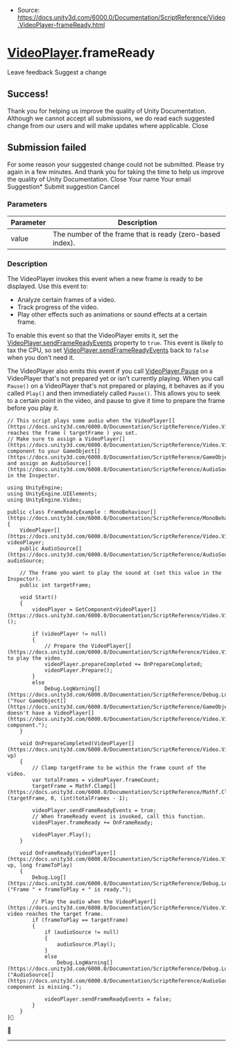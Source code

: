 * Source: https://docs.unity3d.com/6000.0/Documentation/ScriptReference/Video.VideoPlayer-frameReady.html

#  [VideoPlayer](https://docs.unity3d.com/6000.0/Documentation/ScriptReference/Video.VideoPlayer.html).frameReady
Leave feedback
Suggest a change
## Success!
Thank you for helping us improve the quality of Unity Documentation. Although we cannot accept all submissions, we do read each suggested change from our users and will make updates where applicable.
Close
## Submission failed
For some reason your suggested change could not be submitted. Please <a>try again</a> in a few minutes. And thank you for taking the time to help us improve the quality of Unity Documentation.
Close
Your name Your email Suggestion* Submit suggestion
Cancel
### Parameters
Parameter | Description  
---|---  
value | The number of the frame that is ready (zero-based index).  
### Description
The VideoPlayer invokes this event when a new frame is ready to be displayed.
Use this event to: 
  * Analyze certain frames of a video.
  * Track progress of the video.
  * Play other effects such as animations or sound effects at a certain frame.


To enable this event so that the VideoPlayer emits it, set the [VideoPlayer.sendFrameReadyEvents](https://docs.unity3d.com/6000.0/Documentation/ScriptReference/Video.VideoPlayer-sendFrameReadyEvents.html) property to `true`. This event is likely to tax the CPU, so set [VideoPlayer.sendFrameReadyEvents](https://docs.unity3d.com/6000.0/Documentation/ScriptReference/Video.VideoPlayer-sendFrameReadyEvents.html) back to `false` when you don’t need it.   
  
The VideoPlayer also emits this event if you call [VideoPlayer.Pause](https://docs.unity3d.com/6000.0/Documentation/ScriptReference/Video.VideoPlayer.Pause.html) on a VideoPlayer that's not prepared yet or isn’t currently playing. When you call `Pause()` on a VideoPlayer that's not prepared or playing, it behaves as if you called `Play()` and then immediately called `Pause()`. This allows you to seek to a certain point in the video, and pause to give it time to prepare the frame before you play it.
```
// This script plays some audio when the VideoPlayer[](https://docs.unity3d.com/6000.0/Documentation/ScriptReference/Video.VideoPlayer.html) reaches the frame ( targetFrame ) you set.  
// Make sure to assign a VideoPlayer[](https://docs.unity3d.com/6000.0/Documentation/ScriptReference/Video.VideoPlayer.html) component to your GameObject[](https://docs.unity3d.com/6000.0/Documentation/ScriptReference/GameObject.html) and assign an AudioSource[](https://docs.unity3d.com/6000.0/Documentation/ScriptReference/AudioSource.html) in the Inspector.   
  
using UnityEngine;
using UnityEngine.UIElements;
using UnityEngine.Video;  
  
public class FrameReadyExample : MonoBehaviour[](https://docs.unity3d.com/6000.0/Documentation/ScriptReference/MonoBehaviour.html)
{
    VideoPlayer[](https://docs.unity3d.com/6000.0/Documentation/ScriptReference/Video.VideoPlayer.html) videoPlayer;
    public AudioSource[](https://docs.unity3d.com/6000.0/Documentation/ScriptReference/AudioSource.html) audioSource;  
  
    // The frame you want to play the sound at (set this value in the Inspector). 
    public int targetFrame;  
  
    void Start()
    {
        videoPlayer = GetComponent<VideoPlayer[](https://docs.unity3d.com/6000.0/Documentation/ScriptReference/Video.VideoPlayer.html)>();  
  
        if (videoPlayer != null)
        {
            // Prepare the VideoPlayer[](https://docs.unity3d.com/6000.0/Documentation/ScriptReference/Video.VideoPlayer.html) to play the video. 
            videoPlayer.prepareCompleted += OnPrepareCompleted;
            videoPlayer.Prepare();
        }
        else
            Debug.LogWarning[](https://docs.unity3d.com/6000.0/Documentation/ScriptReference/Debug.LogWarning.html)("Your GameObject[](https://docs.unity3d.com/6000.0/Documentation/ScriptReference/GameObject.html) doesn't have a VideoPlayer[](https://docs.unity3d.com/6000.0/Documentation/ScriptReference/Video.VideoPlayer.html) component.");
    }  
  
    void OnPrepareCompleted(VideoPlayer[](https://docs.unity3d.com/6000.0/Documentation/ScriptReference/Video.VideoPlayer.html) vp)
    {
        // Clamp targetFrame to be within the frame count of the video. 
        var totalFrames = videoPlayer.frameCount; 
        targetFrame = Mathf.Clamp[](https://docs.unity3d.com/6000.0/Documentation/ScriptReference/Mathf.Clamp.html)(targetFrame, 0, (int)totalFrames - 1);  
  
        videoPlayer.sendFrameReadyEvents = true;
        // When frameReady event is invoked, call this function. 
        videoPlayer.frameReady += OnFrameReady;  
  
        videoPlayer.Play(); 
    }  
  
    void OnFrameReady(VideoPlayer[](https://docs.unity3d.com/6000.0/Documentation/ScriptReference/Video.VideoPlayer.html) vp, long frameToPlay)
    {
        Debug.Log[](https://docs.unity3d.com/6000.0/Documentation/ScriptReference/Debug.Log.html)("Frame " + frameToPlay + " is ready.");  
  
        // Play the audio when the VideoPlayer[](https://docs.unity3d.com/6000.0/Documentation/ScriptReference/Video.VideoPlayer.html) video reaches the target frame.
        if (frameToPlay == targetFrame)
        {
            if (audioSource != null)
            {
                audioSource.Play();
            }
            else
                Debug.LogWarning[](https://docs.unity3d.com/6000.0/Documentation/ScriptReference/Debug.LogWarning.html)("AudioSource[](https://docs.unity3d.com/6000.0/Documentation/ScriptReference/AudioSource.html) component is missing."); 
           
            videoPlayer.sendFrameReadyEvents = false;
        }
    }
}
```

* * *

